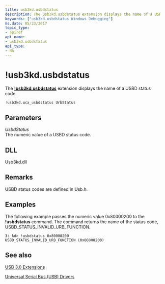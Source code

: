 ```yaml
---
title: usb3kd.usbdstatus
description: The usb3kd.usbdstatus extension displays the name of a USBD status code.
keywords: ["usb3kd.usbdstatus Windows Debugging"]
ms.date: 05/23/2017
topic_type:
- apiref
api_name:
- usb3kd.usbdstatus
api_type:
- NA
---
```


# !usb3kd.usbdstatus


The [**!usb3kd.usbdstatus**](-usb3kd-device-info.md) extension displays the name of a USBD status code.

```dbgcmd
!usb3kd.ucx_usbdstatus UrbStatus
```

## <span id="ddk__devobj_dbg"></span><span id="DDK__DEVOBJ_DBG"></span>Parameters


<span id="_______UsbdStatus______"></span><span id="_______usbdstatus______"></span><span id="_______USBDSTATUS______"></span> *UsbdStatus*   
The numeric value of a USBD status code.

## <span id="DLL"></span><span id="dll"></span>DLL


Usb3kd.dll

## Remarks

USBD status codes are defined in Usb.h.

## Examples

The following example passes the numeric value 0x80000200 to the **!usbdstatus** command. The command returns the name of the status code, USBD\_STATUS\_INVALID\_URB\_FUNCTION.

```dbgcmd
3: kd> !usbdstatus 0x80000200
USBD_STATUS_INVALID_URB_FUNCTION (0x80000200)
```

## <span id="see_also"></span>See also


[USB 3.0 Extensions](usb-3-extensions.md)

[Universal Serial Bus (USB) Drivers](../usbcon/index.md)

 

